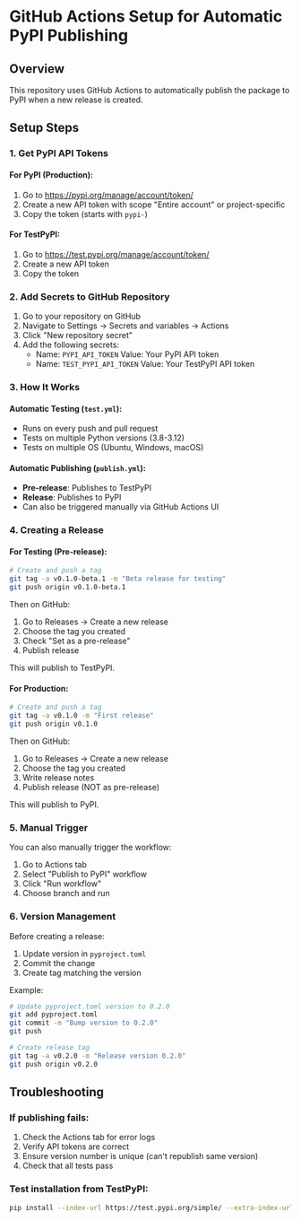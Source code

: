 # GitHub Actions Setup for Automatic PyPI Publishing

## Overview

This repository uses GitHub Actions to automatically publish the package to PyPI when a new release is created.

## Setup Steps

### 1. Get PyPI API Tokens

#### For PyPI (Production):
1. Go to https://pypi.org/manage/account/token/
2. Create a new API token with scope "Entire account" or project-specific
3. Copy the token (starts with `pypi-`)

#### For TestPyPI:
1. Go to https://test.pypi.org/manage/account/token/
2. Create a new API token
3. Copy the token

### 2. Add Secrets to GitHub Repository

1. Go to your repository on GitHub
2. Navigate to Settings → Secrets and variables → Actions
3. Click "New repository secret"
4. Add the following secrets:
   - Name: `PYPI_API_TOKEN`
     Value: Your PyPI API token
   - Name: `TEST_PYPI_API_TOKEN`
     Value: Your TestPyPI API token

### 3. How It Works

#### Automatic Testing (`test.yml`):
- Runs on every push and pull request
- Tests on multiple Python versions (3.8-3.12)
- Tests on multiple OS (Ubuntu, Windows, macOS)

#### Automatic Publishing (`publish.yml`):
- **Pre-release**: Publishes to TestPyPI
- **Release**: Publishes to PyPI
- Can also be triggered manually via GitHub Actions UI

### 4. Creating a Release

#### For Testing (Pre-release):
```bash
# Create and push a tag
git tag -a v0.1.0-beta.1 -m "Beta release for testing"
git push origin v0.1.0-beta.1
```

Then on GitHub:
1. Go to Releases → Create a new release
2. Choose the tag you created
3. Check "Set as a pre-release"
4. Publish release

This will publish to TestPyPI.

#### For Production:
```bash
# Create and push a tag
git tag -a v0.1.0 -m "First release"
git push origin v0.1.0
```

Then on GitHub:
1. Go to Releases → Create a new release
2. Choose the tag you created
3. Write release notes
4. Publish release (NOT as pre-release)

This will publish to PyPI.

### 5. Manual Trigger

You can also manually trigger the workflow:
1. Go to Actions tab
2. Select "Publish to PyPI" workflow
3. Click "Run workflow"
4. Choose branch and run

### 6. Version Management

Before creating a release:
1. Update version in `pyproject.toml`
2. Commit the change
3. Create tag matching the version

Example:
```bash
# Update pyproject.toml version to 0.2.0
git add pyproject.toml
git commit -m "Bump version to 0.2.0"
git push

# Create release tag
git tag -a v0.2.0 -m "Release version 0.2.0"
git push origin v0.2.0
```

## Troubleshooting

### If publishing fails:
1. Check the Actions tab for error logs
2. Verify API tokens are correct
3. Ensure version number is unique (can't republish same version)
4. Check that all tests pass

### Test installation from TestPyPI:
```bash
pip install --index-url https://test.pypi.org/simple/ --extra-index-url https://pypi.org/simple/ thonny-local-ollama
```